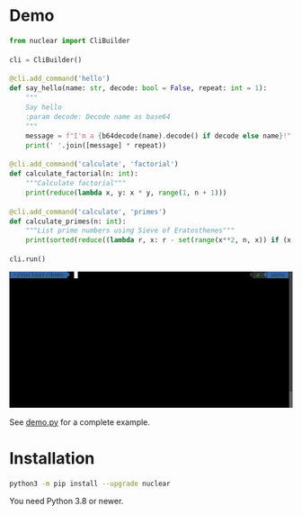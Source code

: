 # Demo
```python
from nuclear import CliBuilder

cli = CliBuilder()

@cli.add_command('hello')
def say_hello(name: str, decode: bool = False, repeat: int = 1):
    """
    Say hello
    :param decode: Decode name as base64
    """
    message = f"I'm a {b64decode(name).decode() if decode else name}!"
    print(' '.join([message] * repeat))

@cli.add_command('calculate', 'factorial')
def calculate_factorial(n: int):
    """Calculate factorial"""
    print(reduce(lambda x, y: x * y, range(1, n + 1)))

@cli.add_command('calculate', 'primes')
def calculate_primes(n: int):
    """List prime numbers using Sieve of Eratosthenes"""
    print(sorted(reduce((lambda r, x: r - set(range(x**2, n, x)) if (x in r) else r), range(2, n), set(range(2, n)))))

cli.run()
```

![](https://github.com/igrek51/nuclear/blob/master/docs/demo/demo-live.gif?raw=true)

See [demo.py](https://github.com/igrek51/nuclear/blob/master/docs/demo/demo-decorator.py) for a complete example.

# Installation
```bash
python3 -m pip install --upgrade nuclear
```

You need Python 3.8 or newer.
